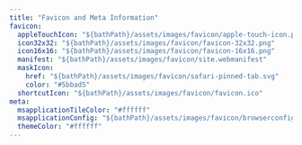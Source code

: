 ```yaml
---
title: "Favicon and Meta Information"
favicon:
  appleTouchIcon: "${bathPath}/assets/images/favicon/apple-touch-icon.png"
  icon32x32: "${bathPath}/assets/images/favicon/favicon-32x32.png"
  icon16x16: "${bathPath}/assets/images/favicon/favicon-16x16.png"
  manifest: "${bathPath}/assets/images/favicon/site.webmanifest"
  maskIcon:
    href: "${bathPath}/assets/images/favicon/safari-pinned-tab.svg"
    color: "#5bbad5"
  shortcutIcon: "${bathPath}/assets/images/favicon/favicon.ico"
meta:
  msapplicationTileColor: "#ffffff"
  msapplicationConfig: "${bathPath}/assets/images/favicon/browserconfig.xml"
  themeColor: "#ffffff"
---
```

